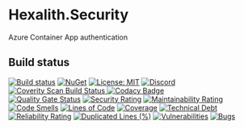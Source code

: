 # Hexalith.Security
Azure Container App authentication

## Build status

[![Build status](https://github.com/Hexalith/Hexalith.Security/actions/workflows/hexalith.yml/badge.svg)](https://github.com/Hexalith/Hexalith.Security/actions)
[![NuGet](https://img.shields.io/nuget/v/Hexalith.Security.WebServer.svg)](https://www.nuget.org/packages/Hexalith.Security.WebServer)
[![License: MIT](https://img.shields.io/github/license/hexalith/hexalith.Security)](https://github.com/hexalith/hexalith.Security/blob/main/LICENSE)
[![Discord](https://img.shields.io/discord/1063152441819942922?label=Discord&logo=discord&logoColor=white&color=d82679)](https://discordapp.com/channels/1102166958918610994/1102166958918610997)
<br/>
<a href="https://scan.coverity.com/projects/hexalith-hexalith-Security">
  <img alt="Coverity Scan Build Status"
       src="https://scan.coverity.com/projects/30308/badge.svg"/>
</a>
[![Codacy Badge](https://app.codacy.com/project/badge/Grade/9f3644b4447a401189fcbd10738dd964)](https://app.codacy.com/gh/Hexalith/Hexalith.Security/dashboard?utm_source=gh&utm_medium=referral&utm_content=&utm_campaign=Badge_grade)
<br/>
[![Quality Gate Status](https://sonarcloud.io/api/project_badges/measure?project=Hexalith_Hexalith.Security&metric=alert_status)](https://sonarcloud.io/summary/new_code?id=Hexalith_Hexalith.Security)
[![Security Rating](https://sonarcloud.io/api/project_badges/measure?project=Hexalith_Hexalith.Security&metric=security_rating)](https://sonarcloud.io/summary/new_code?id=Hexalith_Hexalith.Security)
[![Maintainability Rating](https://sonarcloud.io/api/project_badges/measure?project=Hexalith_Hexalith.Security&metric=sqale_rating)](https://sonarcloud.io/summary/new_code?id=Hexalith_Hexalith.Security)
[![Code Smells](https://sonarcloud.io/api/project_badges/measure?project=Hexalith_Hexalith.Security&metric=code_smells)](https://sonarcloud.io/summary/new_code?id=Hexalith_Hexalith.Security)
[![Lines of Code](https://sonarcloud.io/api/project_badges/measure?project=Hexalith_Hexalith.Security&metric=ncloc)](https://sonarcloud.io/summary/new_code?id=Hexalith_Hexalith.Security)
[![Coverage](https://sonarcloud.io/api/project_badges/measure?project=Hexalith_Hexalith.Security&metric=coverage)](https://sonarcloud.io/summary/new_code?id=Hexalith_Hexalith.Security)
[![Technical Debt](https://sonarcloud.io/api/project_badges/measure?project=Hexalith_Hexalith.Security&metric=sqale_index)](https://sonarcloud.io/summary/new_code?id=Hexalith_Hexalith.Security)
[![Reliability Rating](https://sonarcloud.io/api/project_badges/measure?project=Hexalith_Hexalith.Security&metric=reliability_rating)](https://sonarcloud.io/summary/new_code?id=Hexalith_Hexalith.Security)
[![Duplicated Lines (%)](https://sonarcloud.io/api/project_badges/measure?project=Hexalith_Hexalith.Security&metric=duplicated_lines_density)](https://sonarcloud.io/summary/new_code?id=Hexalith_Hexalith.Security)
[![Vulnerabilities](https://sonarcloud.io/api/project_badges/measure?project=Hexalith_Hexalith.Security&metric=vulnerabilities)](https://sonarcloud.io/summary/new_code?id=Hexalith_Hexalith.Security)
[![Bugs](https://sonarcloud.io/api/project_badges/measure?project=Hexalith_Hexalith.Security&metric=bugs)](https://sonarcloud.io/summary/new_code?id=Hexalith_Hexalith.Security)
